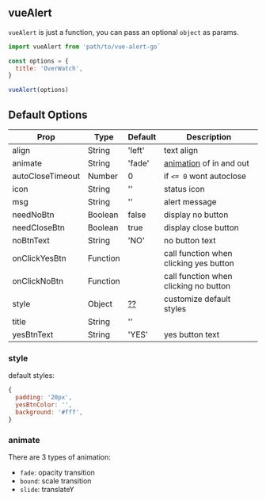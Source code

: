 ## vueAlert
`vueAlert` is just a function, you can pass an optional `object` as params.

```javascript
import vueAlert from 'path/to/vue-alert-go`

const options = {
  title: 'OverWatch',
}

vueAlert(options)
```

## Default Options
| Prop        | Type      | Default   | Description |
| -----       | ----      | ----      | ----        |
| align       | String    | 'left'    | text align  |
| animate    | String   | 'fade'      | [animation](#animate) of in and out |
| autoCloseTimeout | Number | 0       | if `<= 0` wont autoclose |
| icon        | String    | ''        | status icon |
| msg         | String    | ''        | alert message     |
| needNoBtn   | Boolean   | false     | display no button |
| needCloseBtn| Boolean   | true      | display close button  |
| noBtnText   | String    | 'NO'      | no button text |
| onClickYesBtn | Function |           | call function when clicking yes button |
| onClickNoBtn | Function |           | call function when clicking no button |
| style        | Object   | [??](#style)     | customize default styles |
| title       | String    | ''        |             |
| yesBtnText  | String    | 'YES'     | yes button text |

### style
default styles:

```javascript
{
  padding: '20px',
  yesBtnColor: '',
  background: '#fff',
}
```

### animate
There are 3 types of animation: 

- `fade`: opacity transition
- `bound`: scale transition
- `slide`: translateY 